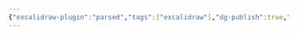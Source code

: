 ```yaml
---
{"excalidraw-plugin":"parsed","tags":["excalidraw"],"dg-publish":true,"dg-note-icon":3,"permalink":"/🌔Thought_思想/动心起念/Drawing 2024-08-22 12.31.45.excalidraw/","dgPassFrontmatter":true,"noteIcon":3,"created":"2024-08-22T12:31:45.270+08:00","updated":"2024-08-25T18:44:50.023+08:00"}
---
```

<style> .container {font-family: sans-serif; text-align: center;} .button-wrapper button {z-index: 1;height: 40px; width: 100px; margin: 10px;padding: 5px;} .excalidraw .App-menu_top .buttonList { display: flex;} .excalidraw-wrapper { height: 800px; margin: 50px; position: relative;} :root[dir="ltr"] .excalidraw .layer-ui__wrapper .zen-mode-transition.App-menu_bottom--transition-left {transform: none;} </style><script src="https://cdn.jsdelivr.net/npm/react@17/umd/react.production.min.js"></script><script src="https://cdn.jsdelivr.net/npm/react-dom@17/umd/react-dom.production.min.js"></script><script type="text/javascript" src="https://cdn.jsdelivr.net/npm/@excalidraw/excalidraw@0/dist/excalidraw.production.min.js"></script><div id="Drawing_2024-08-22_1231.45.excalidraw.md"></div><script>(function(){const InitialData={"type":"excalidraw","version":2,"source":"https://github.com/zsviczian/obsidian-excalidraw-plugin/releases/tag/2.3.0","elements":[{"id":"l5J38yWaWSbX4SnOMyvsi","type":"rectangle","x":-4.75,"y":16.78125,"width":122.99999999999999,"height":43,"angle":0,"strokeColor":"#1e1e1e","backgroundColor":"transparent","fillStyle":"solid","strokeWidth":2,"strokeStyle":"solid","roughness":1,"opacity":100,"groupIds":[],"frameId":null,"index":"a0","roundness":{"type":3},"seed":75856207,"version":98,"versionNonce":224911535,"isDeleted":false,"boundElements":[{"type":"text","id":"YLerCymd"},{"id":"EddaLKHLnPc8nfEQmDY6i","type":"arrow"},{"id":"dDbasXyqVgq2VB6wieQTv","type":"arrow"},{"id":"M3hO5ZHG3ewr-EF6hycRq","type":"arrow"},{"id":"hTkTxks2GAm9_D2vC7GoX","type":"arrow"},{"id":"Fst_wCrXzqdf-P2SVAoO4","type":"arrow"},{"id":"0kzPuKwJU0P3l2a5BL_WG","type":"arrow"},{"id":"guo47SwdgRst_VBgd9ou8","type":"arrow"},{"id":"C5KAyeHJYSGEheUGjVC2s","type":"arrow"},{"id":"j5QnrGrws9nmzJf_J1s3i","type":"arrow"}],"updated":1724302870037,"link":null,"locked":false},{"id":"YLerCymd","type":"text","x":23.800003051757805,"y":25.78125,"width":65.89999389648438,"height":25,"angle":0,"strokeColor":"#1e1e1e","backgroundColor":"transparent","fillStyle":"solid","strokeWidth":2,"strokeStyle":"solid","roughness":1,"opacity":100,"groupIds":[],"frameId":null,"index":"a1","roundness":null,"seed":1884810881,"version":62,"versionNonce":1864258319,"isDeleted":false,"boundElements":null,"updated":1724301221101,"link":null,"locked":false,"text":"个人IP","rawText":"个人IP","fontSize":20,"fontFamily":5,"textAlign":"center","verticalAlign":"middle","containerId":"l5J38yWaWSbX4SnOMyvsi","originalText":"个人IP","autoResize":true,"lineHeight":1.25},{"type":"rectangle","version":297,"versionNonce":581837313,"index":"a2","isDeleted":false,"id":"0P02PY246ClwGo7EaWzOT","fillStyle":"solid","strokeWidth":2,"strokeStyle":"solid","roughness":1,"opacity":100,"angle":0,"x":173.33942150858059,"y":17.20361389624398,"strokeColor":"#1e1e1e","backgroundColor":"transparent","width":122.99999999999999,"height":43,"seed":1080496097,"groupIds":[],"frameId":null,"roundness":{"type":3},"boundElements":[{"type":"text","id":"4UMa8KkS"},{"id":"hTkTxks2GAm9_D2vC7GoX","type":"arrow"}],"updated":1724301256222,"link":null,"locked":false},{"type":"text","version":280,"versionNonce":1665096111,"index":"a3","isDeleted":false,"id":"4UMa8KkS","fillStyle":"solid","strokeWidth":2,"strokeStyle":"solid","roughness":1,"opacity":100,"angle":0,"x":200.5394489744009,"y":26.20361389624398,"strokeColor":"#1e1e1e","backgroundColor":"transparent","width":68.59994506835938,"height":25,"seed":1872522177,"groupIds":[],"frameId":null,"roundness":null,"boundElements":[],"updated":1724301160118,"link":null,"locked":false,"fontSize":20,"fontFamily":5,"text":"wechat","rawText":"wechat","textAlign":"center","verticalAlign":"middle","containerId":"0P02PY246ClwGo7EaWzOT","originalText":"wechat","autoResize":true,"lineHeight":1.25},{"type":"rectangle","version":339,"versionNonce":378326113,"index":"a4","isDeleted":false,"id":"NetjsEE4c6Kg0PYVxhB4U","fillStyle":"solid","strokeWidth":2,"strokeStyle":"solid","roughness":1,"opacity":100,"angle":0,"x":174.63595791946716,"y":-51.9449946843707,"strokeColor":"#1e1e1e","backgroundColor":"transparent","width":122.99999999999999,"height":43,"seed":586231535,"groupIds":[],"frameId":null,"roundness":{"type":3},"boundElements":[{"type":"text","id":"PivBMZuH"},{"id":"Fst_wCrXzqdf-P2SVAoO4","type":"arrow"}],"updated":1724301260727,"link":null,"locked":false},{"type":"text","version":315,"versionNonce":238901249,"index":"a5","isDeleted":false,"id":"PivBMZuH","fillStyle":"solid","strokeWidth":2,"strokeStyle":"solid","roughness":1,"opacity":100,"angle":0,"x":220.4559652436859,"y":-42.9449946843707,"strokeColor":"#1e1e1e","backgroundColor":"transparent","width":31.3599853515625,"height":25,"seed":1911257359,"groupIds":[],"frameId":null,"roundness":null,"boundElements":[],"updated":1724301164626,"link":null,"locked":false,"fontSize":20,"fontFamily":5,"text":"QQ","rawText":"QQ","textAlign":"center","verticalAlign":"middle","containerId":"NetjsEE4c6Kg0PYVxhB4U","originalText":"QQ","autoResize":true,"lineHeight":1.25},{"type":"rectangle","version":355,"versionNonce":538210305,"index":"a6","isDeleted":false,"id":"hEx-hDgQZyF-AENaqWfjB","fillStyle":"solid","strokeWidth":2,"strokeStyle":"solid","roughness":1,"opacity":100,"angle":0,"x":175.50031552672482,"y":-118.50053044321226,"strokeColor":"#1e1e1e","backgroundColor":"transparent","width":122.99999999999999,"height":43,"seed":856770817,"groupIds":[],"frameId":null,"roundness":{"type":3},"boundElements":[{"type":"text","id":"oBwN7oZd"},{"id":"0kzPuKwJU0P3l2a5BL_WG","type":"arrow"}],"updated":1724301270656,"link":null,"locked":false},{"type":"text","version":333,"versionNonce":1919712897,"index":"a7","isDeleted":false,"id":"oBwN7oZd","fillStyle":"solid","strokeWidth":2,"strokeStyle":"solid","roughness":1,"opacity":100,"angle":0,"x":206.7803371942053,"y":-109.50053044321226,"strokeColor":"#1e1e1e","backgroundColor":"transparent","width":60.43995666503906,"height":25,"seed":1055031521,"groupIds":[],"frameId":null,"roundness":null,"boundElements":[],"updated":1724301172475,"link":null,"locked":false,"fontSize":20,"fontFamily":5,"text":"github","rawText":"github","textAlign":"center","verticalAlign":"middle","containerId":"hEx-hDgQZyF-AENaqWfjB","originalText":"github","autoResize":true,"lineHeight":1.25},{"type":"rectangle","version":418,"versionNonce":257368449,"index":"a8","isDeleted":false,"id":"hMSz-42HZ8Jdq0KiFIuIz","fillStyle":"solid","strokeWidth":2,"strokeStyle":"solid","roughness":1,"opacity":100,"angle":0,"x":171.17852749043647,"y":86.78440128048732,"strokeColor":"#1e1e1e","backgroundColor":"transparent","width":122.99999999999999,"height":35,"seed":96227855,"groupIds":[],"frameId":null,"roundness":{"type":3},"boundElements":[{"type":"text","id":"dHLfjGLP"},{"id":"M3hO5ZHG3ewr-EF6hycRq","type":"arrow"}],"updated":1724301247758,"link":null,"locked":false},{"type":"text","version":406,"versionNonce":1251323503,"index":"a9","isDeleted":false,"id":"dHLfjGLP","fillStyle":"solid","strokeWidth":2,"strokeStyle":"solid","roughness":1,"opacity":100,"angle":0,"x":213.3285366457099,"y":91.78440128048732,"strokeColor":"#1e1e1e","backgroundColor":"transparent","width":38.699981689453125,"height":25,"seed":296040495,"groupIds":[],"frameId":null,"roundness":null,"boundElements":[],"updated":1724301204463,"link":null,"locked":false,"fontSize":20,"fontFamily":5,"text":"blog","rawText":"blog","textAlign":"center","verticalAlign":"middle","containerId":"hMSz-42HZ8Jdq0KiFIuIz","originalText":"blog","autoResize":true,"lineHeight":1.25},{"type":"rectangle","version":459,"versionNonce":952995279,"index":"aA","isDeleted":false,"id":"5g2f8dbjWuJu6Bfi_rz92","fillStyle":"solid","strokeWidth":2,"strokeStyle":"solid","roughness":1,"opacity":100,"angle":0,"x":169.8819910795499,"y":152.15379139578272,"strokeColor":"#1e1e1e","backgroundColor":"transparent","width":122.99999999999999,"height":35,"seed":501964609,"groupIds":[],"frameId":null,"roundness":{"type":3},"boundElements":[{"type":"text","id":"VRgt6rlv"},{"id":"dDbasXyqVgq2VB6wieQTv","type":"arrow"}],"updated":1724301233023,"link":null,"locked":false},{"type":"text","version":477,"versionNonce":32166593,"index":"aB","isDeleted":false,"id":"VRgt6rlv","fillStyle":"solid","strokeWidth":2,"strokeStyle":"solid","roughness":1,"opacity":100,"angle":0,"x":200.8819910795499,"y":157.15379139578272,"strokeColor":"#1e1e1e","backgroundColor":"transparent","width":61,"height":25,"seed":1788858145,"groupIds":[],"frameId":null,"roundness":null,"boundElements":[],"updated":1724301214562,"link":null,"locked":false,"fontSize":20,"fontFamily":5,"text":"视频号","rawText":"视频号","textAlign":"center","verticalAlign":"middle","containerId":"5g2f8dbjWuJu6Bfi_rz92","originalText":"视频号","autoResize":true,"lineHeight":1.25},{"type":"rectangle","version":493,"versionNonce":1695224559,"index":"aC","isDeleted":false,"id":"1erfl6g4h7bh8UGCYFgfh","fillStyle":"solid","strokeWidth":2,"strokeStyle":"solid","roughness":1,"opacity":100,"angle":0,"x":168.15327586503457,"y":218.70932715462422,"strokeColor":"#1e1e1e","backgroundColor":"transparent","width":122.99999999999999,"height":35,"seed":1961407375,"groupIds":[],"frameId":null,"roundness":{"type":3},"boundElements":[{"type":"text","id":"6cHkGpOg"},{"id":"EddaLKHLnPc8nfEQmDY6i","type":"arrow"}],"updated":1724301227213,"link":null,"locked":false},{"type":"text","version":476,"versionNonce":1629428015,"index":"aD","isDeleted":false,"id":"6cHkGpOg","fillStyle":"solid","strokeWidth":2,"strokeStyle":"solid","roughness":1,"opacity":100,"angle":0,"x":199.15327586503457,"y":223.70932715462422,"strokeColor":"#1e1e1e","backgroundColor":"transparent","width":61,"height":25,"seed":1875470767,"groupIds":[],"frameId":null,"roundness":null,"boundElements":[],"updated":1724301221101,"link":null,"locked":false,"fontSize":20,"fontFamily":5,"text":"订阅号","rawText":"订阅号","textAlign":"center","verticalAlign":"middle","containerId":"1erfl6g4h7bh8UGCYFgfh","originalText":"订阅号","autoResize":true,"lineHeight":1.25},{"id":"EddaLKHLnPc8nfEQmDY6i","type":"arrow","x":53.181193526049384,"y":60.78125,"width":108.18783136562828,"height":175.4280771546243,"angle":0,"strokeColor":"#1e1e1e","backgroundColor":"transparent","fillStyle":"solid","strokeWidth":2,"strokeStyle":"solid","roughness":1,"opacity":100,"groupIds":[],"frameId":null,"index":"aF","roundness":{"type":2},"seed":2137135951,"version":131,"versionNonce":1886965743,"isDeleted":false,"boundElements":null,"updated":1724302862722,"link":null,"locked":false,"points":[[0,0],[108.18783136562828,175.4280771546243]],"lastCommittedPoint":null,"startBinding":{"elementId":"l5J38yWaWSbX4SnOMyvsi","focus":0.23334552321615332,"gap":1,"fixedPoint":null},"endBinding":{"elementId":"1erfl6g4h7bh8UGCYFgfh","focus":-0.9445566443311789,"gap":6.784250973356933,"fixedPoint":null},"startArrowhead":null,"endArrowhead":"arrow","elbowed":false},{"id":"dDbasXyqVgq2VB6wieQTv","type":"arrow","x":51.16342996632311,"y":61.176911684943576,"width":111.06995253261222,"height":105.01944928180839,"angle":0,"strokeColor":"#1e1e1e","backgroundColor":"transparent","fillStyle":"solid","strokeWidth":2,"strokeStyle":"solid","roughness":1,"opacity":100,"groupIds":[],"frameId":null,"index":"aG","roundness":{"type":2},"seed":522771727,"version":103,"versionNonce":790094287,"isDeleted":false,"boundElements":null,"updated":1724302862720,"link":null,"locked":false,"points":[[0,0],[111.06995253261222,105.01944928180839]],"lastCommittedPoint":null,"startBinding":{"elementId":"l5J38yWaWSbX4SnOMyvsi","focus":0.3537724265370778,"gap":1.3956616849435761,"fixedPoint":null},"endBinding":{"elementId":"5g2f8dbjWuJu6Bfi_rz92","focus":-0.8185655932943341,"gap":7.648608580614592,"fixedPoint":null},"startArrowhead":null,"endArrowhead":"arrow","elbowed":false},{"id":"M3hO5ZHG3ewr-EF6hycRq","type":"arrow","x":53.56819131501777,"y":60.78125,"width":108.2330123802887,"height":45.77443606597187,"angle":0,"strokeColor":"#1e1e1e","backgroundColor":"transparent","fillStyle":"solid","strokeWidth":2,"strokeStyle":"solid","roughness":1,"opacity":100,"groupIds":[],"frameId":null,"index":"aH","roundness":{"type":2},"seed":37082337,"version":33,"versionNonce":1907077039,"isDeleted":false,"boundElements":null,"updated":1724302862719,"link":null,"locked":false,"points":[[0,0],[108.2330123802887,45.77443606597187]],"lastCommittedPoint":null,"startBinding":{"elementId":"l5J38yWaWSbX4SnOMyvsi","focus":0.5019096114220549,"gap":1,"fixedPoint":null},"endBinding":{"elementId":"hMSz-42HZ8Jdq0KiFIuIz","focus":-0.7411435952767537,"gap":9.377323795129996,"fixedPoint":null},"startArrowhead":null,"endArrowhead":"arrow","elbowed":false},{"id":"hTkTxks2GAm9_D2vC7GoX","type":"arrow","x":119.24999999999999,"y":41.287131453049824,"width":48.60170694611027,"height":0.42262353866183844,"angle":0,"strokeColor":"#1e1e1e","backgroundColor":"transparent","fillStyle":"solid","strokeWidth":2,"strokeStyle":"solid","roughness":1,"opacity":100,"groupIds":[],"frameId":null,"index":"aI","roundness":{"type":2},"seed":903432545,"version":65,"versionNonce":115245391,"isDeleted":false,"boundElements":null,"updated":1724302862714,"link":null,"locked":false,"points":[[0,0],[48.60170694611027,-0.42262353866183844]],"lastCommittedPoint":null,"startBinding":{"elementId":"l5J38yWaWSbX4SnOMyvsi","focus":0.16107986073430644,"gap":1,"fixedPoint":null},"endBinding":{"elementId":"0P02PY246ClwGo7EaWzOT","focus":-0.07163184590532266,"gap":5.48771456247033,"fixedPoint":null},"startArrowhead":null,"endArrowhead":"arrow","elbowed":false},{"id":"Fst_wCrXzqdf-P2SVAoO4","type":"arrow","x":56.34957560986922,"y":14.933779696657524,"width":114.09520415801407,"height":42.7857015592553,"angle":0,"strokeColor":"#1e1e1e","backgroundColor":"transparent","fillStyle":"solid","strokeWidth":2,"strokeStyle":"solid","roughness":1,"opacity":100,"groupIds":[],"frameId":null,"index":"aJ","roundness":{"type":2},"seed":930888161,"version":79,"versionNonce":1698660207,"isDeleted":false,"boundElements":null,"updated":1724302862716,"link":null,"locked":false,"points":[[0,0],[114.09520415801407,-42.7857015592553]],"lastCommittedPoint":null,"startBinding":{"elementId":"l5J38yWaWSbX4SnOMyvsi","focus":-0.5272960325305248,"gap":1.847470303342476,"fixedPoint":null},"endBinding":{"elementId":"NetjsEE4c6Kg0PYVxhB4U","focus":0.4946113657238943,"gap":4.19117815158387,"fixedPoint":null},"startArrowhead":null,"endArrowhead":"arrow","elbowed":false},{"id":"0kzPuKwJU0P3l2a5BL_WG","type":"arrow","x":57.21393321712689,"y":15.365958500286382,"width":114.09520415801408,"height":112.79866774712758,"angle":0,"strokeColor":"#1e1e1e","backgroundColor":"transparent","fillStyle":"solid","strokeWidth":2,"strokeStyle":"solid","roughness":1,"opacity":100,"groupIds":[],"frameId":null,"index":"aK","roundness":{"type":2},"seed":1490010241,"version":74,"versionNonce":1729870223,"isDeleted":false,"boundElements":null,"updated":1724302862717,"link":null,"locked":false,"points":[[0,0],[114.09520415801408,-112.79866774712758]],"lastCommittedPoint":null,"startBinding":{"elementId":"l5J38yWaWSbX4SnOMyvsi","focus":-0.27285929749185467,"gap":1.415291499713618,"fixedPoint":null},"endBinding":{"elementId":"hEx-hDgQZyF-AENaqWfjB","focus":0.7943616477607376,"gap":4.191178151583841,"fixedPoint":null},"startArrowhead":null,"endArrowhead":"arrow","elbowed":false},{"type":"rectangle","version":397,"versionNonce":2124639375,"index":"aL","isDeleted":false,"id":"TftfbLdAK4_zSFdLcOq_C","fillStyle":"solid","strokeWidth":2,"strokeStyle":"solid","roughness":1,"opacity":100,"angle":0,"x":174.33391456478597,"y":-191.75491294593294,"strokeColor":"#1e1e1e","backgroundColor":"transparent","width":122.99999999999999,"height":35,"seed":237847279,"groupIds":[],"frameId":null,"roundness":{"type":3},"boundElements":[{"type":"text","id":"C8bmtOJE"},{"id":"guo47SwdgRst_VBgd9ou8","type":"arrow"}],"updated":1724301316596,"link":null,"locked":false},{"type":"text","version":395,"versionNonce":1966160879,"index":"aM","isDeleted":false,"id":"C8bmtOJE","fillStyle":"solid","strokeWidth":2,"strokeStyle":"solid","roughness":1,"opacity":100,"angle":0,"x":179.79394416683675,"y":-186.75491294593294,"strokeColor":"#1e1e1e","backgroundColor":"transparent","width":112.07994079589844,"height":25,"seed":1149570319,"groupIds":[],"frameId":null,"roundness":null,"boundElements":[],"updated":1724301299752,"link":null,"locked":false,"fontSize":20,"fontFamily":5,"text":"mboliephone","rawText":"mboliephone","textAlign":"center","verticalAlign":"middle","containerId":"TftfbLdAK4_zSFdLcOq_C","originalText":"mboliephone","autoResize":true,"lineHeight":1.25},{"type":"rectangle","version":426,"versionNonce":1436179503,"index":"aO","isDeleted":false,"id":"S-_o0LrO29m4iXzktizqv","fillStyle":"solid","strokeWidth":2,"strokeStyle":"solid","roughness":1,"opacity":100,"angle":0,"x":176.33810551153869,"y":-268.5822325714511,"strokeColor":"#1e1e1e","backgroundColor":"transparent","width":122.99999999999999,"height":43,"seed":1796137039,"groupIds":[],"frameId":null,"roundness":{"type":3},"boundElements":[{"type":"text","id":"dMGrR202"},{"id":"C5KAyeHJYSGEheUGjVC2s","type":"arrow"}],"updated":1724301323569,"link":null,"locked":false},{"type":"text","version":410,"versionNonce":1849517313,"index":"aP","isDeleted":false,"id":"dMGrR202","fillStyle":"solid","strokeWidth":2,"strokeStyle":"solid","roughness":1,"opacity":100,"angle":0,"x":215.38812382208556,"y":-259.5822325714511,"strokeColor":"#1e1e1e","backgroundColor":"transparent","width":44.89996337890625,"height":25,"seed":1108082287,"groupIds":[],"frameId":null,"roundness":null,"boundElements":[],"updated":1724301308860,"link":null,"locked":false,"fontSize":20,"fontFamily":5,"text":"email","rawText":"email","textAlign":"center","verticalAlign":"middle","containerId":"S-_o0LrO29m4iXzktizqv","originalText":"email","autoResize":true,"lineHeight":1.25},{"id":"guo47SwdgRst_VBgd9ou8","type":"arrow","x":55.45672935704761,"y":14.130654155310822,"width":114.23888396490094,"height":188.39394899474888,"angle":0,"strokeColor":"#1e1e1e","backgroundColor":"transparent","fillStyle":"solid","strokeWidth":2,"strokeStyle":"solid","roughness":1,"opacity":100,"groupIds":[],"frameId":null,"index":"aR","roundness":{"type":2},"seed":726293935,"version":41,"versionNonce":1339488783,"isDeleted":false,"boundElements":null,"updated":1724302862724,"link":null,"locked":false,"points":[[0,0],[114.23888396490094,-188.39394899474888]],"lastCommittedPoint":null,"startBinding":{"elementId":"l5J38yWaWSbX4SnOMyvsi","focus":-0.2138230790815397,"gap":2.650595844689178,"fixedPoint":null},"endBinding":{"elementId":"TftfbLdAK4_zSFdLcOq_C","focus":0.9172350940114348,"gap":4.638301242837429,"fixedPoint":null},"startArrowhead":null,"endArrowhead":"arrow","elbowed":false},{"id":"C5KAyeHJYSGEheUGjVC2s","type":"arrow","x":52.784474761377396,"y":14.798717804228417,"width":118.24726585840625,"height":261.2128867267618,"angle":0,"strokeColor":"#1e1e1e","backgroundColor":"transparent","fillStyle":"solid","strokeWidth":2,"strokeStyle":"solid","roughness":1,"opacity":100,"groupIds":[],"frameId":null,"index":"aS","roundness":{"type":2},"seed":1136984751,"version":78,"versionNonce":304799791,"isDeleted":false,"boundElements":null,"updated":1724302862725,"link":null,"locked":false,"points":[[0,0],[118.24726585840625,-261.2128867267618]],"lastCommittedPoint":null,"startBinding":{"elementId":"l5J38yWaWSbX4SnOMyvsi","focus":-0.20490193045214006,"gap":1.982532195771583,"fixedPoint":null},"endBinding":{"elementId":"S-_o0LrO29m4iXzktizqv","focus":0.9336148717082361,"gap":5.306364891755038,"fixedPoint":null},"startArrowhead":null,"endArrowhead":"arrow","elbowed":false},{"type":"rectangle","version":157,"versionNonce":1288509007,"index":"aT","isDeleted":false,"id":"0sCoXDx7pOWERsm0j0jja","fillStyle":"solid","strokeWidth":2,"strokeStyle":"solid","roughness":1,"opacity":100,"angle":0,"x":-192.43302869094865,"y":21.357391058765472,"strokeColor":"#1e1e1e","backgroundColor":"transparent","width":122.99999999999999,"height":35,"seed":865365423,"groupIds":[],"frameId":null,"roundness":{"type":3},"boundElements":[{"type":"text","id":"GMaCVVGX"},{"id":"j5QnrGrws9nmzJf_J1s3i","type":"arrow"}],"updated":1724302884136,"link":null,"locked":false},{"type":"text","version":141,"versionNonce":302471489,"index":"aU","isDeleted":false,"id":"GMaCVVGX","fillStyle":"solid","strokeWidth":2,"strokeStyle":"solid","roughness":1,"opacity":100,"angle":0,"x":-171.43302869094865,"y":26.357391058765472,"strokeColor":"#1e1e1e","backgroundColor":"transparent","width":81,"height":25,"seed":1899552719,"groupIds":[],"frameId":null,"roundness":null,"boundElements":[],"updated":1724302889105,"link":null,"locked":false,"fontSize":20,"fontFamily":5,"text":"动心起念","rawText":"动心起念","textAlign":"center","verticalAlign":"middle","containerId":"0sCoXDx7pOWERsm0j0jja","originalText":"动心起念","autoResize":true,"lineHeight":1.25},{"id":"j5QnrGrws9nmzJf_J1s3i","type":"arrow","x":-67.46698204378151,"y":39.47854317079728,"width":60.125728402579455,"height":0.038529643380428524,"angle":0,"strokeColor":"#1e1e1e","backgroundColor":"transparent","fillStyle":"solid","strokeWidth":2,"strokeStyle":"solid","roughness":1,"opacity":100,"groupIds":[],"frameId":null,"index":"aW","roundness":{"type":2},"seed":885059535,"version":24,"versionNonce":1888802159,"isDeleted":false,"boundElements":null,"updated":1724302889157,"link":null,"locked":false,"points":[[0,0],[60.125728402579455,0.038529643380428524]],"lastCommittedPoint":null,"startBinding":{"elementId":"0sCoXDx7pOWERsm0j0jja","focus":0.03309586371141439,"gap":1.9660466471671398,"fixedPoint":null},"endBinding":{"elementId":"l5J38yWaWSbX4SnOMyvsi","focus":0.038240013044403505,"gap":2.5912536412020657,"fixedPoint":null},"startArrowhead":null,"endArrowhead":"arrow","elbowed":false},{"text":"个人IP","fontSize":20,"fontFamily":5,"textAlign":"left","verticalAlign":"top","id":"ivPo2aZW","type":"text","x":-127.59271044636094,"y":36.17675456959,"width":65.89999389648438,"height":25,"angle":0,"strokeColor":"#1e1e1e","backgroundColor":"transparent","fillStyle":"hachure","strokeWidth":1,"strokeStyle":"solid","roughness":1,"opacity":100,"roundness":null,"seed":5068,"version":3,"versionNonce":1503884513,"updated":1724302890192,"isDeleted":true,"groupIds":[],"boundElements":[],"link":null,"locked":false,"containerId":null,"originalText":"个人IP","rawText":"个人IP","lineHeight":1.25,"autoResize":true,"index":"aX"},{"id":"DYCsRDC1","type":"text","x":362.7660078591204,"y":-9.251573556803379,"width":8,"height":25,"angle":0,"strokeColor":"#1e1e1e","backgroundColor":"transparent","fillStyle":"solid","strokeWidth":2,"strokeStyle":"solid","roughness":1,"opacity":100,"groupIds":[],"frameId":null,"index":"aY","roundness":null,"seed":863184367,"version":3,"versionNonce":252163631,"isDeleted":true,"boundElements":null,"updated":1724302899570,"link":null,"locked":false,"text":"","rawText":"","fontSize":20,"fontFamily":5,"textAlign":"left","verticalAlign":"top","containerId":null,"originalText":"","autoResize":true,"lineHeight":1.25}],"appState":{"theme":"light","viewBackgroundColor":"#ffffff","currentItemStrokeColor":"#1e1e1e","currentItemBackgroundColor":"transparent","currentItemFillStyle":"solid","currentItemStrokeWidth":2,"currentItemStrokeStyle":"solid","currentItemRoughness":1,"currentItemOpacity":100,"currentItemFontFamily":5,"currentItemFontSize":20,"currentItemTextAlign":"left","currentItemStartArrowhead":null,"currentItemEndArrowhead":"arrow","scrollX":347.3856509402347,"scrollY":263.4915459479883,"zoom":{"value":1.4968633626755183},"currentItemRoundness":"round","gridSize":null,"gridColor":{"Bold":"#C9C9C9","Regular":"#EDEDED"},"currentStrokeOptions":null,"previousGridSize":null,"frameRendering":{"enabled":true,"clip":true,"name":true,"outline":true},"objectsSnapModeEnabled":false},"files":{}};InitialData.scrollToContent=true;App=()=>{const e=React.useRef(null),t=React.useRef(null),[n,i]=React.useState({width:void 0,height:void 0});return React.useEffect(()=>{i({width:t.current.getBoundingClientRect().width,height:t.current.getBoundingClientRect().height});const e=()=>{i({width:t.current.getBoundingClientRect().width,height:t.current.getBoundingClientRect().height})};return window.addEventListener("resize",e),()=>window.removeEventListener("resize",e)},[t]),React.createElement(React.Fragment,null,React.createElement("div",{className:"excalidraw-wrapper",ref:t},React.createElement(ExcalidrawLib.Excalidraw,{ref:e,width:n.width,height:n.height,initialData:InitialData,viewModeEnabled:!0,zenModeEnabled:!0,gridModeEnabled:!1})))},excalidrawWrapper=document.getElementById("Drawing_2024-08-22_1231.45.excalidraw.md");ReactDOM.render(React.createElement(App),excalidrawWrapper);})();</script>